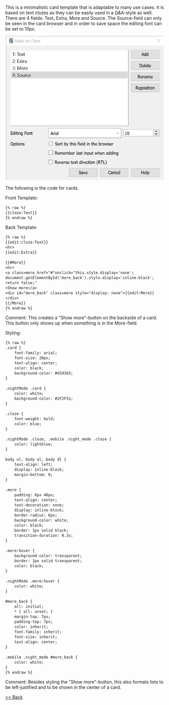 This is a minimalistic card template that is adaptable to many use cases. It is based on text clozes as they can be easily used in a Q&A-style as well. There are 4 fields: Text, Extra, More and Source. The Source-field can only be seen in the card browser and in order to save space the editing font can be set to 10px. 

<center><img src="fields.jpg" width="500"></center>

The following is the code for cards.

Front Template:
``` 
{% raw %}
{{cloze:Text}}
{% endraw %}
``` 

Back Template:
``` 
{% raw %}
{{edit:cloze:Text}}
<hr>
{{edit:Extra}}

{{#More}}
<hr>
<a class=more href="#"onclick="this.style.display='none';
document.getElementById('more_back').style.display='inline-block';
return false;"
>Show more</a>
<div id="more_back" class=more style="display: none">{{edit:More}}</div>
{{/More}}
{% endraw %}
``` 
Comment: This creates a "Show more"-button on the backside of a card. This button only shows up when something is in the More-field. 


Styling:

``` 
{% raw %}
.card {
    font-family: arial;
    font-size: 20px;
    text-align: center;
    color: black;
    background-color: #d3d3d3;
}

.nightMode .card {
    color: white;
    background-color: #2F2F31;
}

.cloze {
    font-weight: bold;
    color: blue;
}

.nightMode .cloze, .mobile .night_mode .cloze {
    color: lightblue;
}

body ul, body ol, body dl {
    text-align: left;
    display: inline-block;
    margin-bottom: 0;
}

.more {
    padding: 6px 40px;
    text-align: center;
    text-decoration: none;
    display: inline-block;
    border-radius: 6px;
    background-color: white; 
    color: black;
    border: 1px solid black;
    transition-duration: 0.3s;
}

.more:hover {
    background-color: transparent;
    border: 1px solid transparent;
    color: black;
}

.nightMode .more:hover {
    color: white;
}

#more_back {
    all: initial;
    * { all: unset; }
    margin-top: 7px;
    padding-top: 7px;
    color: inherit;
    font-family: inherit;
    font-size: inherit;
    text-align: center;
}

.mobile .night_mode #more_back {
    color: white;
}
{% endraw %}
``` 
Comment: Besides styling the "Show more"-button, this also formats lists to be left-justified and to be shown in the center of a card.


[<< Back](../index.md)
